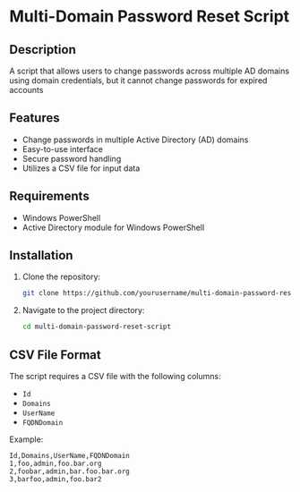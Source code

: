 # Multi-Domain Password Reset Script

## Description

A script that allows users to change passwords across multiple AD domains using domain credentials, but it cannot change passwords for expired accounts

## Features

- Change passwords in multiple Active Directory (AD) domains
- Easy-to-use interface
- Secure password handling
- Utilizes a CSV file for input data

## Requirements

- Windows PowerShell
- Active Directory module for Windows PowerShell

## Installation

1. Clone the repository:
    ```bash
    git clone https://github.com/yourusername/multi-domain-password-reset-script.git
    ```
2. Navigate to the project directory:
    ```bash
    cd multi-domain-password-reset-script
    ```

## CSV File Format

The script requires a CSV file with the following columns:

- `Id`
- `Domains`
- `UserName`
- `FQDNDomain`

Example:
```csv
Id,Domains,UserName,FQDNDomain
1,foo,admin,foo.bar.org
2,foobar,admin,bar.foo.bar.org
3,barfoo,admin,foo.bar2